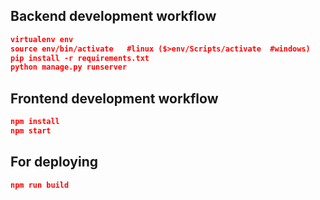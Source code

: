 ## Backend development workflow

```json
virtualenv env
source env/bin/activate   #linux ($>env/Scripts/activate  #windows)
pip install -r requirements.txt
python manage.py runserver
```

## Frontend development workflow

```json
npm install
npm start
```

## For deploying

```json
npm run build
```
